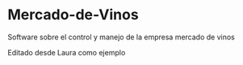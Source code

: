 # Mercado-de-Vinos
Software sobre el control y manejo de la empresa mercado de vinos 


Editado desde Laura como ejemplo 
